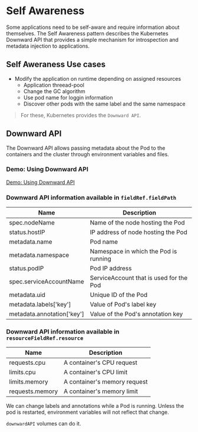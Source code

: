 # Self Awareness

Some applications need to be self-aware and require information about themselves. The Self Awareness pattern describes the Kubernetes Downward API that provides a simple mechanism for introspection and metadata injection to applications.

## Self Aweraness Use cases

* Modify the application on runtime depending on assigned resources
  * Application threead-pool
  * Change the GC algorithm
  * Use pod name for loggin information
  * Discover other pods with the same label and the same namespace 

> For these, Kubernetes provides the `Downward API`.

## Downward API

The Downward API allows passing metadata about the Pod to the containers and the cluster through environment variables and files.

### Demo: Using Downward API

[Demo: Using Downward API](01-downward-api/readme.md)

###  Downward API information available in `fieldRef.fieldPath`

| Name                       | Description                             |
| -------------------------- | --------------------------------------- |
| spec.nodeName              | Name of the node hosting the Pod        |
| status.hostIP              | IP address of node hosting the Pod      |
| metadata.name              | Pod name                                |
| metadata.namespace         | Namespace in which the Pod is running   |
| status.podIP               | Pod IP address                          |
| spec.serviceAccountName    | ServiceAccount that is used for the Pod |
| metadata.uid               | Unique ID of the Pod                    |
| metadata.labels['key']     | Value of Pod's label key                |
| metadata.annotation['key'] | Value of the Pod's annotation key       |

### Downward API information available in `resourceFieldRef.resource`

| Name            | Description                  |
| --------------- | ---------------------------- |
| requests.cpu    | A container's CPU request    |
| limits.cpu      | A container's CPU limit      |
| limits.memory   | A container's memory request |
| requests.memory | A container's memory limit   |

We can change labels and annotations while a Pod is running. Unless the pod is restarted, environment variables will not reflect that change.

`downwardAPI` volumes can do it.